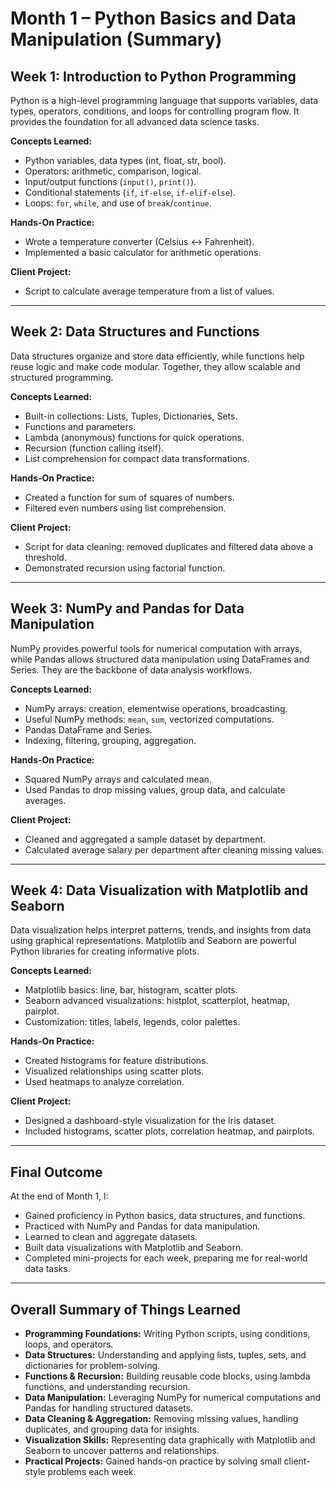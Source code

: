 # Month 1 – Python Basics and Data Manipulation (Summary)

## Week 1: Introduction to Python Programming

Python is a high-level programming language that supports variables, data types, operators, conditions, and loops for controlling program flow. It provides the foundation for all advanced data science tasks.

**Concepts Learned:**

- Python variables, data types (int, float, str, bool).
- Operators: arithmetic, comparison, logical.
- Input/output functions (`input()`, `print()`).
- Conditional statements (`if`, `if-else`, `if-elif-else`).
- Loops: `for`, `while`, and use of `break`/`continue`.

**Hands-On Practice:**

- Wrote a temperature converter (Celsius ↔ Fahrenheit).
- Implemented a basic calculator for arithmetic operations.

**Client Project:**

- Script to calculate average temperature from a list of values.

---

## Week 2: Data Structures and Functions

Data structures organize and store data efficiently, while functions help reuse logic and make code modular. Together, they allow scalable and structured programming.

**Concepts Learned:**

- Built-in collections: Lists, Tuples, Dictionaries, Sets.
- Functions and parameters.
- Lambda (anonymous) functions for quick operations.
- Recursion (function calling itself).
- List comprehension for compact data transformations.

**Hands-On Practice:**

- Created a function for sum of squares of numbers.
- Filtered even numbers using list comprehension.

**Client Project:**

- Script for data cleaning: removed duplicates and filtered data above a threshold.
- Demonstrated recursion using factorial function.

---

## Week 3: NumPy and Pandas for Data Manipulation

NumPy provides powerful tools for numerical computation with arrays, while Pandas allows structured data manipulation using DataFrames and Series. They are the backbone of data analysis workflows.

**Concepts Learned:**

- NumPy arrays: creation, elementwise operations, broadcasting.
- Useful NumPy methods: `mean`, `sum`, vectorized computations.
- Pandas DataFrame and Series.
- Indexing, filtering, grouping, aggregation.

**Hands-On Practice:**

- Squared NumPy arrays and calculated mean.
- Used Pandas to drop missing values, group data, and calculate averages.

**Client Project:**

- Cleaned and aggregated a sample dataset by department.
- Calculated average salary per department after cleaning missing values.

---

## Week 4: Data Visualization with Matplotlib and Seaborn

Data visualization helps interpret patterns, trends, and insights from data using graphical representations. Matplotlib and Seaborn are powerful Python libraries for creating informative plots.

**Concepts Learned:**

- Matplotlib basics: line, bar, histogram, scatter plots.
- Seaborn advanced visualizations: histplot, scatterplot, heatmap, pairplot.
- Customization: titles, labels, legends, color palettes.

**Hands-On Practice:**

- Created histograms for feature distributions.
- Visualized relationships using scatter plots.
- Used heatmaps to analyze correlation.

**Client Project:**

- Designed a dashboard-style visualization for the Iris dataset.
- Included histograms, scatter plots, correlation heatmap, and pairplots.

---

## Final Outcome

At the end of Month 1, I:

- Gained proficiency in Python basics, data structures, and functions.
- Practiced with NumPy and Pandas for data manipulation.
- Learned to clean and aggregate datasets.
- Built data visualizations with Matplotlib and Seaborn.
- Completed mini-projects for each week, preparing me for real-world data tasks.

---

## Overall Summary of Things Learned

- **Programming Foundations:** Writing Python scripts, using conditions, loops, and operators.
- **Data Structures:** Understanding and applying lists, tuples, sets, and dictionaries for problem-solving.
- **Functions & Recursion:** Building reusable code blocks, using lambda functions, and understanding recursion.
- **Data Manipulation:** Leveraging NumPy for numerical computations and Pandas for handling structured datasets.
- **Data Cleaning & Aggregation:** Removing missing values, handling duplicates, and grouping data for insights.
- **Visualization Skills:** Representing data graphically with Matplotlib and Seaborn to uncover patterns and relationships.
- **Practical Projects:** Gained hands-on practice by solving small client-style problems each week.
